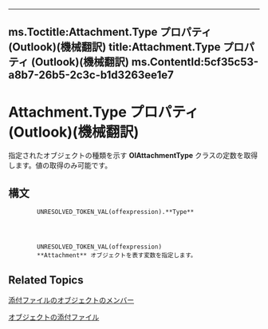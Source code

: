 

---
ms.Toctitle:Attachment.Type プロパティ (Outlook)(機械翻訳)
title:Attachment.Type プロパティ (Outlook)(機械翻訳)
ms.ContentId:5cf35c53-a8b7-26b5-2c3c-b1d3263ee1e7
---
# Attachment.Type プロパティ (Outlook)(機械翻訳)




指定されたオブジェクトの種類を示す **OlAttachmentType** クラスの定数を取得します。値の取得のみ可能です。

## 構文

            UNRESOLVED_TOKEN_VAL(offexpression).**Type**




            UNRESOLVED_TOKEN_VAL(offexpression)
            **Attachment** オブジェクトを表す変数を指定します。



## Related Topics

[添付ファイルのオブジェクトのメンバー](f4870da5-c632-3d18-3038-b64b67777ecc.md)

[オブジェクトの添付ファイル](3e11582b-ac90-0948-bc37-506570bb287b.md)




